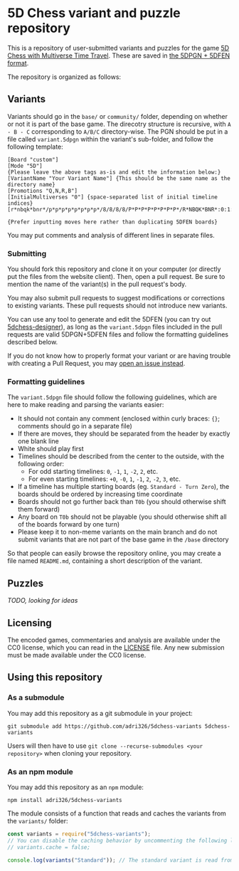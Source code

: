 # 5D Chess variant and puzzle repository

This is a repository of user-submitted variants and puzzles for the game [5D Chess with Multiverse Time Travel](https://5dchessiwhtmultiversetimetravel.com/).
These are saved in [the 5DPGN + 5DFEN format](https://github.com/adri326/5dchess-notation).

The repository is organized as follows:

## Variants

Variants should go in the `base/` or `community/` folder, depending on whether or not it is part of the base game.
The direcotry structure is recursive, with `A - B - C` corresponding to `A/B/C` directory-wise.
The PGN should be put in a file called `variant.5dpgn` within the variant's sub-folder, and follow the following template:

```pgn
[Board "custom"]
[Mode "5D"]
{Please leave the above tags as-is and edit the information below:}
[VariantName "Your Variant Name"] {This should be the same name as the directory name}
[Promotions "Q,N,R,B"]
[InitialMultiverses "0"] {space-separated list of initial timeline indices}
[r*nbqk*bnr*/p*p*p*p*p*p*p*p*/8/8/8/8/P*P*P*P*P*P*P*P*/R*NBQK*BNR*:0:1:w]

{Prefer inputting moves here rather than duplicating 5DFEN boards}
```

You may put comments and analysis of different lines in separate files.

### Submitting

You should fork this repository and clone it on your computer (or directly put the files from the website client).
Then, open a pull request. Be sure to mention the name of the variant(s) in the pull request's body.

You may also submit pull requests to suggest modifications or corrections to existing variants.
These pull requests should not introduce new variants.

You can use any tool to generate and edit the 5DFEN (you can try out [5dchess-designer](https://adri326.github.io/5dchess-designer/)), as long as the `variant.5dpgn` files included in the pull requests are valid 5DPGN+5DFEN files and follow the formatting guidelines described below.

If you do not know how to properly format your variant or are having trouble with creating a Pull Request, you may [open an issue instead](https://github.com/adri326/5dchess-variants/issues/new?assignees=&labels=suggestion&template=variant-suggestion.md&title=Suggestion%3A+%28Your+variant+name%29).

### Formatting guidelines

The `variant.5dpgn` file should follow the following guidelines, which are here to make reading and parsing the variants easier:

- It should not contain any comment (enclosed within curly braces: `{}`; comments should go in a separate file)
- If there are moves, they should be separated from the header by exactly one blank line <!-- TODO: have them follow the raw format? -->
- White should play first
- Timelines should be described from the center to the outside, with the following order:
  - For odd starting timelines: `0`, `-1`, `1`, `-2`, `2`, etc.
  - For even starting timelines: `+0`, `-0`, `1`, `-1`, `2`, `-2`, `3`, etc.
- If a timeline has multiple starting boards (eg. `Standard - Turn Zero`), the boards should be ordered by increasing time coordinate
- Boards should not go further back than `T0b` (you should otherwise shift them forward)
- Any board on `T0b` should not be playable (you should otherwise shift all of the boards forward by one turn)
- Please keep it to non-meme variants on the main branch and do not submit variants that are not part of the base game in the `/base` directory

So that people can easily browse the repository online, you may create a file named `README.md`, containing a short description of the variant.

## Puzzles

*TODO, looking for ideas*

<!-- DRAFT:

Puzzles should go in the `puzzles` folder.
The `puzzles` folder is organized into several sub-folders:

- `mate-in-1`

If it is your first puzzle submission, you should create a sub-folder with your name in the corresponding category and put the puzzle in it,
otherwise you should put the puzzle in your sub-folder.

-->

## Licensing

The encoded games, commentaries and analysis are available under the CC0 license, which you can read in the [LICENSE](./LICENSE) file.
Any new submission must be made available under the CC0 license.

## Using this repository

### As a submodule

You may add this repository as a git submodule in your project:

```
git submodule add https://github.com/adri326/5dchess-variants 5dchess-variants
```

Users will then have to use `git clone --recurse-submodules <your repository>` when cloning your repository.

### As an npm module

You may add this repository as an `npm` module:

```
npm install adri326/5dchess-variants
```

The module consists of a function that reads and caches the variants from the `variants/` folder:

```js
const variants = require("5dchess-variants");
// You can disable the caching behavior by uncommenting the following line:
// variants.cache = false;

console.log(variants("Standard")); // The standard variant is read from the file, cached for later requests and returned here
```
